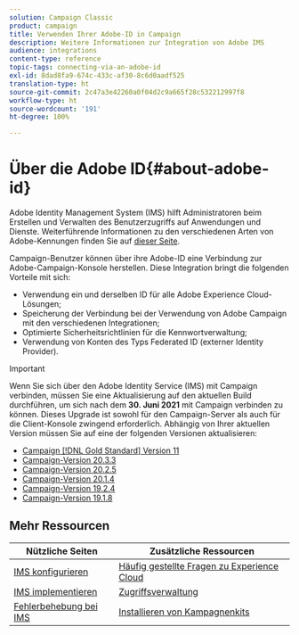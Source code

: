 ```yaml
---
solution: Campaign Classic
product: campaign
title: Verwenden Ihrer Adobe-ID in Campaign
description: Weitere Informationen zur Integration von Adobe IMS
audience: integrations
content-type: reference
topic-tags: connecting-via-an-adobe-id
exl-id: 8dad8fa9-674c-433c-af30-8c6d0aadf525
translation-type: ht
source-git-commit: 2c47a3e42260a0f04d2c9a665f28c532212997f8
workflow-type: ht
source-wordcount: '191'
ht-degree: 100%

---
```


# Über die Adobe ID{#about-adobe-id}

Adobe Identity Management System (IMS) hilft Administratoren beim Erstellen und Verwalten des Benutzerzugriffs auf Anwendungen und Dienste. Weiterführende Informationen zu den verschiedenen Arten von Adobe-Kennungen finden Sie auf [dieser Seite](https://helpx.adobe.com/de/enterprise/using/identity.html).

Campaign-Benutzer können über ihre Adobe-ID eine Verbindung zur Adobe-Campaign-Konsole herstellen. Diese Integration bringt die folgenden Vorteile mit sich:

* Verwendung ein und derselben ID für alle Adobe Experience Cloud-Lösungen;
* Speicherung der Verbindung bei der Verwendung von Adobe Campaign mit den verschiedenen Integrationen;
* Optimierte Sicherheitsrichtlinien für die Kennwortverwaltung;
* Verwendung von Konten des Typs Federated ID (externer Identity Provider).


>[!IMPORTANT]
>
>Wenn Sie sich über den Adobe Identity Service (IMS) mit Campaign verbinden, müssen Sie eine Aktualisierung auf den aktuellen Build durchführen, um sich nach dem **30. Juni 2021** mit Campaign verbinden zu können. Dieses Upgrade ist sowohl für den Campaign-Server als auch für die Client-Konsole zwingend erforderlich. Abhängig von Ihrer aktuellen Version müssen Sie auf eine der folgenden Versionen aktualisieren:
>
> * [Campaign [!DNL Gold Standard] Version 11](../../rn/using/gold-standard.md)
> * [Campaign-Version 20.3.3](../../rn/using/latest-release.md)
> * [Campaign-Version 20.2.5](../../rn/using/release--20-2.md)
> * [Campaign-Version 20.1.4](../../rn/using/release--20-1.md)
> * [Campaign-Version 19.2.4](../../rn/using/release--19-2.md)
> * [Campaign-Version 19.1.8](../../rn/using/release--19-1.md)

>



## Mehr Ressourcen

| Nützliche Seiten | Zusätzliche Ressourcen |
|---|---|
| [IMS konfigurieren](../../integrations/using/configuring-ims.md) | [Häufig gestellte Fragen zu Experience Cloud](https://docs.adobe.com/content/help/de-DE/core-services/interface/manage-users-and-products/faq.html) |
| [IMS implementieren](../../integrations/using/implementing-ims.md) | [Zugriffsverwaltung](../../platform/using/access-management.md) |
| [Fehlerbehebung bei IMS](../../integrations/using/ims-troubleshooting.md) | [Installieren von Kampagnenkits](../../installation/using/installing-campaign-standard-packages.md) |
